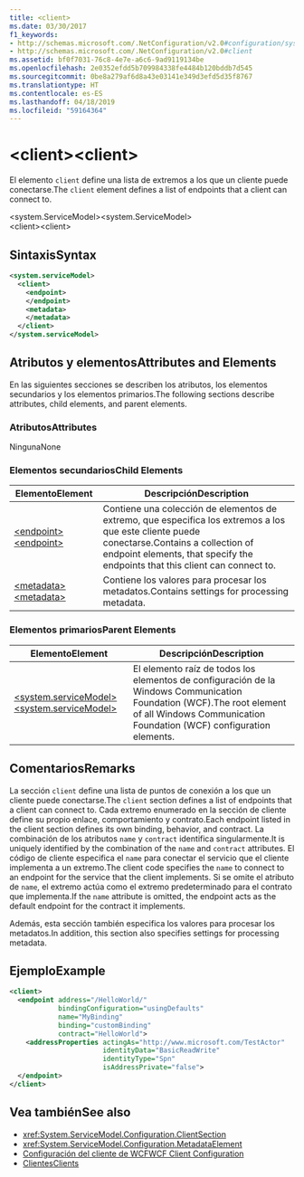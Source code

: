 ```yaml
---
title: <client>
ms.date: 03/30/2017
f1_keywords:
- http://schemas.microsoft.com/.NetConfiguration/v2.0#configuration/system.ServiceModel/client
- http://schemas.microsoft.com/.NetConfiguration/v2.0#client
ms.assetid: bf0f7031-76c8-4e7e-a6c6-9ad9119134be
ms.openlocfilehash: 2e0352efdd5b709984338fe4484b120bddb7d545
ms.sourcegitcommit: 0be8a279af6d8a43e03141e349d3efd5d35f8767
ms.translationtype: HT
ms.contentlocale: es-ES
ms.lasthandoff: 04/18/2019
ms.locfileid: "59164364"
---
```

# <a name="client"></a><span data-ttu-id="8d038-101">\<client></span><span class="sxs-lookup"><span data-stu-id="8d038-101">\<client></span></span>
<span data-ttu-id="8d038-102">El elemento `client` define una lista de extremos a los que un cliente puede conectarse.</span><span class="sxs-lookup"><span data-stu-id="8d038-102">The `client` element defines a list of endpoints that a client can connect to.</span></span>  
  
 <span data-ttu-id="8d038-103">\<system.ServiceModel></span><span class="sxs-lookup"><span data-stu-id="8d038-103">\<system.ServiceModel></span></span>  
<span data-ttu-id="8d038-104">\<client></span><span class="sxs-lookup"><span data-stu-id="8d038-104">\<client></span></span>  
  
## <a name="syntax"></a><span data-ttu-id="8d038-105">Sintaxis</span><span class="sxs-lookup"><span data-stu-id="8d038-105">Syntax</span></span>  
  
```xml  
<system.serviceModel>
  <client>
    <endpoint>
    </endpoint>
    <metadata>
    </metadata>
  </client>
</system.serviceModel>
```  
  
## <a name="attributes-and-elements"></a><span data-ttu-id="8d038-106">Atributos y elementos</span><span class="sxs-lookup"><span data-stu-id="8d038-106">Attributes and Elements</span></span>  
 <span data-ttu-id="8d038-107">En las siguientes secciones se describen los atributos, los elementos secundarios y los elementos primarios.</span><span class="sxs-lookup"><span data-stu-id="8d038-107">The following sections describe attributes, child elements, and parent elements.</span></span>  
  
### <a name="attributes"></a><span data-ttu-id="8d038-108">Atributos</span><span class="sxs-lookup"><span data-stu-id="8d038-108">Attributes</span></span>  
 <span data-ttu-id="8d038-109">Ninguna</span><span class="sxs-lookup"><span data-stu-id="8d038-109">None</span></span>  
  
### <a name="child-elements"></a><span data-ttu-id="8d038-110">Elementos secundarios</span><span class="sxs-lookup"><span data-stu-id="8d038-110">Child Elements</span></span>  
  
|<span data-ttu-id="8d038-111">Elemento</span><span class="sxs-lookup"><span data-stu-id="8d038-111">Element</span></span>|<span data-ttu-id="8d038-112">Descripción</span><span class="sxs-lookup"><span data-stu-id="8d038-112">Description</span></span>|  
|-------------|-----------------|  
|[<span data-ttu-id="8d038-113">\<endpoint></span><span class="sxs-lookup"><span data-stu-id="8d038-113">\<endpoint></span></span>](../../../../../docs/framework/configure-apps/file-schema/wcf/endpoint-of-client.md)|<span data-ttu-id="8d038-114">Contiene una colección de elementos de extremo, que especifica los extremos a los que este cliente puede conectarse.</span><span class="sxs-lookup"><span data-stu-id="8d038-114">Contains a collection of endpoint elements, that specify the endpoints that this client can connect to.</span></span>|  
|[<span data-ttu-id="8d038-115">\<metadata></span><span class="sxs-lookup"><span data-stu-id="8d038-115">\<metadata></span></span>](../../../../../docs/framework/configure-apps/file-schema/wcf/metadata.md)|<span data-ttu-id="8d038-116">Contiene los valores para procesar los metadatos.</span><span class="sxs-lookup"><span data-stu-id="8d038-116">Contains settings for processing metadata.</span></span>|  
  
### <a name="parent-elements"></a><span data-ttu-id="8d038-117">Elementos primarios</span><span class="sxs-lookup"><span data-stu-id="8d038-117">Parent Elements</span></span>  
  
|<span data-ttu-id="8d038-118">Elemento</span><span class="sxs-lookup"><span data-stu-id="8d038-118">Element</span></span>|<span data-ttu-id="8d038-119">Descripción</span><span class="sxs-lookup"><span data-stu-id="8d038-119">Description</span></span>|  
|-------------|-----------------|  
|[<span data-ttu-id="8d038-120">\<system.serviceModel></span><span class="sxs-lookup"><span data-stu-id="8d038-120">\<system.serviceModel></span></span>](../../../../../docs/framework/configure-apps/file-schema/wcf/system-servicemodel.md)|<span data-ttu-id="8d038-121">El elemento raíz de todos los elementos de configuración de la Windows Communication Foundation (WCF).</span><span class="sxs-lookup"><span data-stu-id="8d038-121">The root element of all Windows Communication Foundation (WCF) configuration elements.</span></span>|  
  
## <a name="remarks"></a><span data-ttu-id="8d038-122">Comentarios</span><span class="sxs-lookup"><span data-stu-id="8d038-122">Remarks</span></span>  
 <span data-ttu-id="8d038-123">La sección `client` define una lista de puntos de conexión a los que un cliente puede conectarse.</span><span class="sxs-lookup"><span data-stu-id="8d038-123">The `client` section defines a list of endpoints that a client can connect to.</span></span> <span data-ttu-id="8d038-124">Cada extremo enumerado en la sección de cliente define su propio enlace, comportamiento y contrato.</span><span class="sxs-lookup"><span data-stu-id="8d038-124">Each endpoint listed in the client section defines its own binding, behavior, and contract.</span></span> <span data-ttu-id="8d038-125">La combinación de los atributos `name` y `contract` identifica singularmente.</span><span class="sxs-lookup"><span data-stu-id="8d038-125">It is uniquely identified by the combination of the `name` and `contract` attributes.</span></span> <span data-ttu-id="8d038-126">El código de cliente especifica el `name` para conectar el servicio que el cliente implementa a un extremo.</span><span class="sxs-lookup"><span data-stu-id="8d038-126">The client code specifies the `name` to connect to an endpoint for the service that the client implements.</span></span> <span data-ttu-id="8d038-127">Si se omite el atributo de `name`, el extremo actúa como el extremo predeterminado para el contrato que implementa.</span><span class="sxs-lookup"><span data-stu-id="8d038-127">If the `name` attribute is omitted, the endpoint acts as the default endpoint for the contract it implements.</span></span>  
  
 <span data-ttu-id="8d038-128">Además, esta sección también especifica los valores para procesar los metadatos.</span><span class="sxs-lookup"><span data-stu-id="8d038-128">In addition, this section also specifies settings for processing metadata.</span></span>  
  
## <a name="example"></a><span data-ttu-id="8d038-129">Ejemplo</span><span class="sxs-lookup"><span data-stu-id="8d038-129">Example</span></span>  
  
```xml  
<client>
  <endpoint address="/HelloWorld/"
            bindingConfiguration="usingDefaults"
            name="MyBinding"
            binding="customBinding"
            contract="HelloWorld">
    <addressProperties actingAs="http://www.microsoft.com/TestActor"
                       identityData="BasicReadWrite"
                       identityType="Spn"
                       isAddressPrivate="false">
  </endpoint>
</client>
```  
  
## <a name="see-also"></a><span data-ttu-id="8d038-130">Vea también</span><span class="sxs-lookup"><span data-stu-id="8d038-130">See also</span></span>

- <xref:System.ServiceModel.Configuration.ClientSection>
- <xref:System.ServiceModel.Configuration.MetadataElement>
- [<span data-ttu-id="8d038-131">Configuración del cliente de WCF</span><span class="sxs-lookup"><span data-stu-id="8d038-131">WCF Client Configuration</span></span>](../../../../../docs/framework/wcf/feature-details/client-configuration.md)
- [<span data-ttu-id="8d038-132">Clientes</span><span class="sxs-lookup"><span data-stu-id="8d038-132">Clients</span></span>](../../../../../docs/framework/wcf/feature-details/clients.md)
